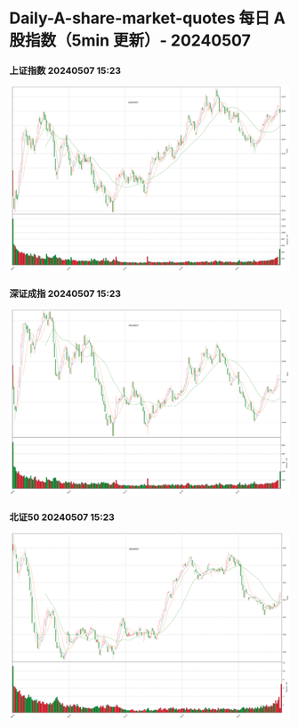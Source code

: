 
# Daily-A-share-market-quotes 每日 A 股指数（5min 更新）- 20240507

### 上证指数 20240507 15:23
![](./fig/2024/5/20240507-sh000001.png)

### 深证成指 20240507 15:23
![](./fig/2024/5/20240507-sz399001.png)

### 北证50 20240507 15:23
![](./fig/2024/5/20240507-bj899050.png)
